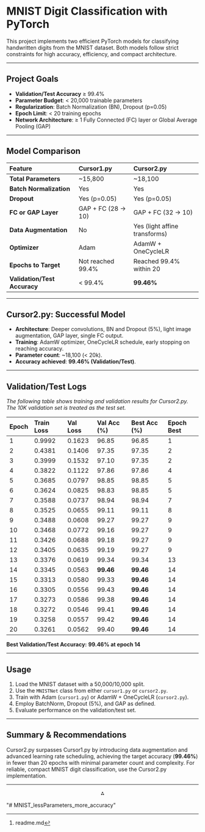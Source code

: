 # MNIST Digit Classification with PyTorch

This project implements two efficient PyTorch models for classifying handwritten digits from the MNIST dataset. Both models follow strict constraints for high accuracy, efficiency, and compact architecture.

***

## Project Goals

- **Validation/Test Accuracy** ≥ 99.4%
- **Parameter Budget**: < 20,000 trainable parameters
- **Regularization**: Batch Normalization (BN), Dropout (p=0.05)
- **Epoch Limit**: < 20 training epochs
- **Network Architecture**: ≥ 1 Fully Connected (FC) layer or Global Average Pooling (GAP)

***

## Model Comparison

| Feature | Cursor1.py | Cursor2.py |
| :-- | :-- | :-- |
| **Total Parameters** | ~15,800 | ~18,100 |
| **Batch Normalization** | Yes | Yes |
| **Dropout** | Yes (p=0.05) | Yes (p=0.05) |
| **FC or GAP Layer** | GAP + FC (28 → 10) | GAP + FC (32 → 10) |
| **Data Augmentation** | No | Yes (light affine transforms) |
| **Optimizer** | Adam | AdamW + OneCycleLR |
| **Epochs to Target** | Not reached 99.4% | Reached 99.4% within 20 |
| **Validation/Test Accuracy** | < 99.4% | **99.46%** |


***

## Cursor2.py: Successful Model

- **Architecture**: Deeper convolutions, BN and Dropout (5%), light image augmentation, GAP layer, single FC output.
- **Training**: AdamW optimizer, OneCycleLR schedule, early stopping on reaching accuracy.
- **Parameter count**: ~18,100 (< 20k).
- **Accuracy achieved**: **99.46% (Validation/Test)**.

***

## Validation/Test Logs

_The following table shows training and validation results for Cursor2.py. The 10K validation set is treated as the test set._


| Epoch | Train Loss | Val Loss | Val Acc (%) | Best Acc (%) | Epoch Best |
| :-- | :-- | :-- | :-- | :-- | :-- |
| 1 | 0.9992 | 0.1623 | 96.85 | 96.85 | 1 |
| 2 | 0.4381 | 0.1406 | 97.35 | 97.35 | 2 |
| 3 | 0.3999 | 0.1532 | 97.10 | 97.35 | 2 |
| 4 | 0.3822 | 0.1122 | 97.86 | 97.86 | 4 |
| 5 | 0.3685 | 0.0797 | 98.85 | 98.85 | 5 |
| 6 | 0.3624 | 0.0825 | 98.83 | 98.85 | 5 |
| 7 | 0.3588 | 0.0737 | 98.94 | 98.94 | 7 |
| 8 | 0.3525 | 0.0655 | 99.11 | 99.11 | 8 |
| 9 | 0.3488 | 0.0608 | 99.27 | 99.27 | 9 |
| 10 | 0.3468 | 0.0772 | 99.16 | 99.27 | 9 |
| 11 | 0.3426 | 0.0688 | 99.18 | 99.27 | 9 |
| 12 | 0.3405 | 0.0635 | 99.19 | 99.27 | 9 |
| 13 | 0.3376 | 0.0619 | 99.34 | 99.34 | 13 |
| 14 | 0.3345 | 0.0563 | **99.46** | **99.46** | 14 |
| 15 | 0.3313 | 0.0580 | 99.33 | **99.46** | 14 |
| 16 | 0.3305 | 0.0556 | 99.43 | **99.46** | 14 |
| 17 | 0.3273 | 0.0586 | 99.38 | **99.46** | 14 |
| 18 | 0.3272 | 0.0546 | 99.41 | **99.46** | 14 |
| 19 | 0.3258 | 0.0557 | 99.42 | **99.46** | 14 |
| 20 | 0.3261 | 0.0562 | 99.40 | **99.46** | 14 |

**Best Validation/Test Accuracy:**
**99.46% at epoch 14**

***

## Usage

1. Load the MNIST dataset with a 50,000/10,000 split.
2. Use the `MNISTNet` class from either `cursor1.py` or `cursor2.py`.
3. Train with Adam (`cursor1.py`) or AdamW + OneCycleLR (`cursor2.py`).
4. Employ BatchNorm, Dropout (5%), and GAP as defined.
5. Evaluate performance on the validation/test set.

***

## Summary \& Recommendations

Cursor2.py surpasses Cursor1.py by introducing data augmentation and advanced learning rate scheduling, achieving the target accuracy (**99.46%**) in fewer than 20 epochs with minimal parameter count and complexity.
For reliable, compact MNIST digit classification, use the Cursor2.py implementation.

---
<span style="display:none">[^1]</span>

<div style="text-align: center">⁂</div>

[^1]: readme.md

"# MNIST_lessParameters_more_accuracy" 
